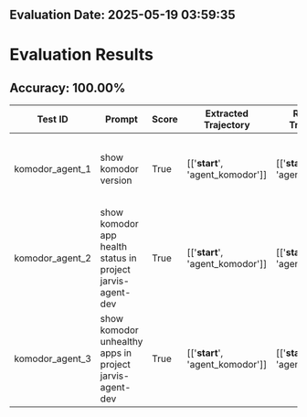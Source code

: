 ## Evaluation Date: 2025-05-19 03:59:35

# Evaluation Results

## Accuracy: 100.00%



| Test ID        | Prompt                                                    | Score   | Extracted Trajectory            | Reference Trajectories          | Notes                                                                        |
|----------------|-----------------------------------------------------------|---------|---------------------------------|---------------------------------|------------------------------------------------------------------------------|
| komodor_agent_1 | show komodor version                                       | True    | [['__start__', 'agent_komodor']] | [['__start__', 'agent_komodor']] | Shows the version of the Komodor Server Version.                              |
| komodor_agent_2 | show komodor app health status in project jarvis-agent-dev | True    | [['__start__', 'agent_komodor']] | [['__start__', 'agent_komodor']] | Shows the health status of all applications in the jarvis-agent-dev project. |
| komodor_agent_3 | show komodor unhealthy apps in project jarvis-agent-dev    | True    | [['__start__', 'agent_komodor']] | [['__start__', 'agent_komodor']] | Lists all unhealthy applications in the jarvis-agent-dev project.            |